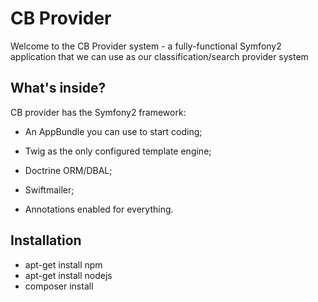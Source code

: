 CB Provider
========================

Welcome to the CB Provider system - a fully-functional Symfony2
application that we can use as our classification/search provider system


What's inside?
--------------

CB provider has the Symfony2 framework:

  * An AppBundle you can use to start coding;

  * Twig as the only configured template engine;

  * Doctrine ORM/DBAL;

  * Swiftmailer;

  * Annotations enabled for everything.


Installation
--------------
  * apt-get install npm
  * apt-get install nodejs
  * composer install